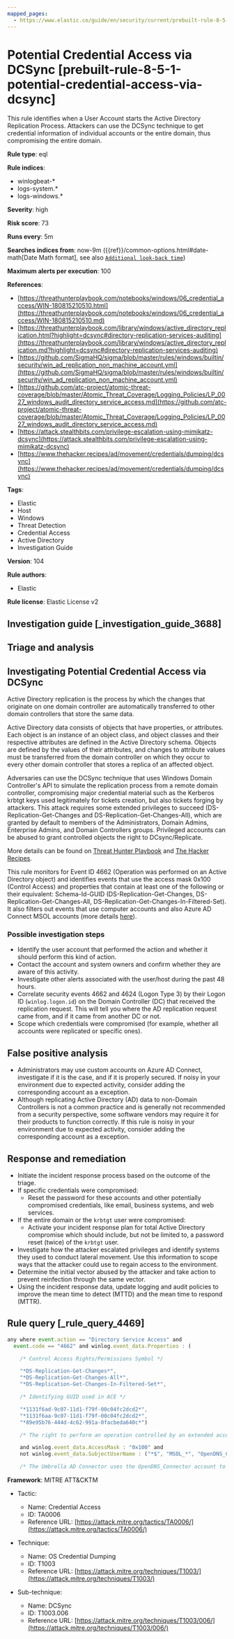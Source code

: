 ```yaml
---
mapped_pages:
  - https://www.elastic.co/guide/en/security/current/prebuilt-rule-8-5-1-potential-credential-access-via-dcsync.html
---
```


# Potential Credential Access via DCSync [prebuilt-rule-8-5-1-potential-credential-access-via-dcsync]

This rule identifies when a User Account starts the Active Directory Replication Process. Attackers can use the DCSync technique to get credential information of individual accounts or the entire domain, thus compromising the entire domain.

**Rule type**: eql

**Rule indices**:

* winlogbeat-*
* logs-system.*
* logs-windows.*

**Severity**: high

**Risk score**: 73

**Runs every**: 5m

**Searches indices from**: now-9m ({{ref}}/common-options.html#date-math[Date Math format], see also [`Additional look-back time`](docs-content://solutions/security/detect-and-alert/create-detection-rule.md#rule-schedule))

**Maximum alerts per execution**: 100

**References**:

* [https://threathunterplaybook.com/notebooks/windows/06_credential_access/WIN-180815210510.html](https://threathunterplaybook.com/notebooks/windows/06_credential_access/WIN-180815210510.md)
* [https://threathunterplaybook.com/library/windows/active_directory_replication.html?highlight=dcsync#directory-replication-services-auditing](https://threathunterplaybook.com/library/windows/active_directory_replication.md?highlight=dcsync#directory-replication-services-auditing)
* [https://github.com/SigmaHQ/sigma/blob/master/rules/windows/builtin/security/win_ad_replication_non_machine_account.yml](https://github.com/SigmaHQ/sigma/blob/master/rules/windows/builtin/security/win_ad_replication_non_machine_account.yml)
* [https://github.com/atc-project/atomic-threat-coverage/blob/master/Atomic_Threat_Coverage/Logging_Policies/LP_0027_windows_audit_directory_service_access.md](https://github.com/atc-project/atomic-threat-coverage/blob/master/Atomic_Threat_Coverage/Logging_Policies/LP_0027_windows_audit_directory_service_access.md)
* [https://attack.stealthbits.com/privilege-escalation-using-mimikatz-dcsync](https://attack.stealthbits.com/privilege-escalation-using-mimikatz-dcsync)
* [https://www.thehacker.recipes/ad/movement/credentials/dumping/dcsync](https://www.thehacker.recipes/ad/movement/credentials/dumping/dcsync)

**Tags**:

* Elastic
* Host
* Windows
* Threat Detection
* Credential Access
* Active Directory
* Investigation Guide

**Version**: 104

**Rule authors**:

* Elastic

**Rule license**: Elastic License v2

## Investigation guide [_investigation_guide_3688]

## Triage and analysis

## Investigating Potential Credential Access via DCSync

Active Directory replication is the process by which the changes that originate on one domain controller are automatically transferred to other domain controllers that store the same data.

Active Directory data consists of objects that have properties, or attributes. Each object is an instance of an object class, and object classes and their respective attributes are defined in the Active Directory schema. Objects are defined by the values of their attributes, and changes to attribute values must be transferred from the domain controller on which they occur to every other domain controller that stores a replica of an affected object.

Adversaries can use the DCSync technique that uses Windows Domain Controller's API to simulate the replication process from a remote domain controller, compromising major credential material such as the Kerberos krbtgt keys used legitimately for tickets creation, but also tickets forging by attackers. This attack requires some extended privileges to succeed (DS-Replication-Get-Changes and DS-Replication-Get-Changes-All), which are granted by default to members of the Administrators, Domain Admins, Enterprise Admins, and Domain Controllers groups. Privileged accounts can be abused to grant controlled objects the right to DCsync/Replicate.

More details can be found on [Threat Hunter Playbook](https://threathunterplaybook.com/library/windows/active_directory_replication.html?highlight=dcsync#directory-replication-services-auditing) and [The Hacker Recipes](https://www.thehacker.recipes/ad/movement/credentials/dumping/dcsync).

This rule monitors for Event ID 4662 (Operation was performed on an Active Directory object) and identifies events that use the access mask 0x100 (Control Access) and properties that contain at least one of the following or their equivalent: Schema-Id-GUID (DS-Replication-Get-Changes, DS-Replication-Get-Changes-All, DS-Replication-Get-Changes-In-Filtered-Set). It also filters out events that use computer accounts and also Azure AD Connect MSOL accounts (more details [here](https://techcommunity.microsoft.com/t5/microsoft-defender-for-identity/ad-connect-msol-user-suspected-dcsync-attack/m-p/788028)).

### Possible investigation steps

- Identify the user account that performed the action and whether it should perform this kind of action.
- Contact the account and system owners and confirm whether they are aware of this activity.
- Investigate other alerts associated with the user/host during the past 48 hours.
- Correlate security events 4662 and 4624 (Logon Type 3) by their Logon ID (`winlog.logon.id`) on the Domain Controller (DC) that received the replication request. This will tell you where the AD replication request came from, and if it came from another DC or not.
- Scope which credentials were compromised (for example, whether all accounts were replicated or specific ones).

## False positive analysis

- Administrators may use custom accounts on Azure AD Connect, investigate if it is the case, and if it is properly secured. If noisy in your environment due to expected activity, consider adding the corresponding account as a exception.
- Although replicating Active Directory (AD) data to non-Domain Controllers is not a common practice and is generally not recommended from a security perspective, some software vendors may require it for their products to function correctly. If this rule is noisy in your environment due to expected activity, consider adding the corresponding account as a exception.

## Response and remediation

- Initiate the incident response process based on the outcome of the triage.
- If specific credentials were compromised:
  - Reset the password for these accounts and other potentially compromised credentials, like email, business systems, and web services.
- If the entire domain or the `krbtgt` user were compromised:
  - Activate your incident response plan for total Active Directory compromise which should include, but not be limited to, a password reset (twice) of the `krbtgt` user.
- Investigate how the attacker escalated privileges and identify systems they used to conduct lateral movement. Use this information to scope ways that the attacker could use to regain access to the environment.
- Determine the initial vector abused by the attacker and take action to prevent reinfection through the same vector.
- Using the incident response data, update logging and audit policies to improve the mean time to detect (MTTD) and the mean time to respond (MTTR).

## Rule query [_rule_query_4469]

```js
any where event.action == "Directory Service Access" and
  event.code == "4662" and winlog.event_data.Properties : (

    /* Control Access Rights/Permissions Symbol */

    "*DS-Replication-Get-Changes*",
    "*DS-Replication-Get-Changes-All*",
    "*DS-Replication-Get-Changes-In-Filtered-Set*",

    /* Identifying GUID used in ACE */

    "*1131f6ad-9c07-11d1-f79f-00c04fc2dcd2*",
    "*1131f6aa-9c07-11d1-f79f-00c04fc2dcd2*",
    "*89e95b76-444d-4c62-991a-0facbeda640c*")

    /* The right to perform an operation controlled by an extended access right. */

    and winlog.event_data.AccessMask : "0x100" and
    not winlog.event_data.SubjectUserName : ("*$", "MSOL_*", "OpenDNS_Connector")

    /* The Umbrella AD Connector uses the OpenDNS_Connector account to perform replication */
```

**Framework**: MITRE ATT&CKTM

* Tactic:

    * Name: Credential Access
    * ID: TA0006
    * Reference URL: [https://attack.mitre.org/tactics/TA0006/](https://attack.mitre.org/tactics/TA0006/)

* Technique:

    * Name: OS Credential Dumping
    * ID: T1003
    * Reference URL: [https://attack.mitre.org/techniques/T1003/](https://attack.mitre.org/techniques/T1003/)

* Sub-technique:

    * Name: DCSync
    * ID: T1003.006
    * Reference URL: [https://attack.mitre.org/techniques/T1003/006/](https://attack.mitre.org/techniques/T1003/006/)



